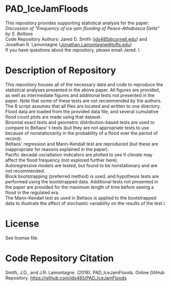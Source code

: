 # PAD_IceJamFloods

This repository provides supporting statistical analysis for the paper:\
*Discussion of "Frequency of ice-jam flooding of Peace-Athabasca Delta" by S. Beltaos*\
Code Repository Authors: Jared D. Smith (jds485@cornell.edu) and Jonathan R. Lamontagne (Jonathan.Lamontagne@tufts.edu)
\
If you have questions about the repository, please email Jared.
\
# Description of Repository
This repository houses all of the necessary data and code to reproduce the statistical analyses presented in the above paper. All figures are provided, as well as intermediate figures and additional tests not presented in the paper. Note that some of these tests are not recommended by the authors.
\
The R script assumes that all files are located and written to one directory.\
Flood data are loaded from the provided data file, and several cumulative flood count plots are made using that dataset.\
Binomial exact tests and geometric distribution-based tests are used to compare to Beltaos' t-tests (but they are not appropriate tests to use because of nonstationarity in the probability of a flood over the period of record).\
Beltaos' regression and Mann-Kendall test are reproduced (but these are inappropriate for reasons explained in the paper).\
Pacific decadal osciallation indicators are plotted to see if climate may affect the flood frequency (not explored further here).\
Autoregressive models are tested, but found to be nonstationary and are not recommended.\
Block bootstrapping (preferred method) is used, and hypothesis tests are performed using the bootstrapped data. Additional tests not presented in the paper are provided for the maximum length of time before seeing a flood in the regulated era.\
The Mann-Kendall test as used in Beltaos is applied to the bootstrapped data to illustrate the affect of stochastic variability on the results of the test.\

# License
See license file.

# Code Repository Citation
Smith, J.D., and J.R. Lamontagne. (2018). PAD_IceJamFloods. Online GitHub Repository. https://github.com/jds485/PAD_IceJamFloods
